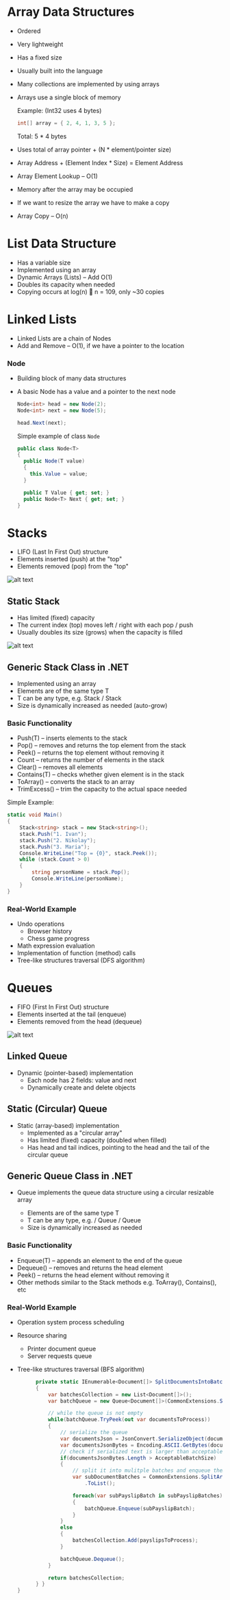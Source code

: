 # Array Data Structures

- Ordered
- Very lightweight
- Has a fixed size
- Usually built into the language
- Many collections are implemented by using arrays
- Arrays use a single block of memory

  Example: (Int32 uses 4 bytes)

  ```csharp
  int[] array = { 2, 4, 1, 3, 5 };
  ```
  Total: 5 * 4 bytes

- Uses total of array pointer + (N * element/pointer size)
- Array Address + (Element Index * Size) = Element Address
- Array Element Lookup – O(1)
- Memory after the array may be occupied
- If we want to resize the array we have to make a copy
- Array Copy – O(n)

# List Data Structure

- Has a variable size
- Implemented using an array
- Dynamic Arrays (Lists) – Add O(1)
- Doubles its capacity when needed
- Copying occurs at log(n)  n = 109, only ~30 copies

# Linked Lists
- Linked Lists are a chain of Nodes
- Add and Remove – O(1), if we have a pointer to the location

### Node
- Building block of many data structures
- A basic Node has a value and a pointer to the next node

  ```csharp
  Node<int> head = new Node(2);
  Node<int> next = new Node(5);

  head.Next(next);
  ```
  Simple example of class `Node`
  
  ```csharp
  public class Node<T>
  {
    public Node(T value)
    {
      this.Value = value;
    }
  
    public T Value { get; set; }
    public Node<T> Next { get; set; }
  }

  ```

# Stacks

- LIFO (Last In First Out) structure 
- Elements inserted (push) at the "top"
- Elements removed (pop) from the "top"

![alt text](http://bluegalaxy.info/codewalk/wp-content/uploads/2018/08/stack.jpg)

## Static Stack

- Has limited (fixed) capacity
- The current index (top) moves left / right with each pop / push
- Usually doubles its size (grows) when the capacity is filled

![alt text](http://www.introprogramming.info/wp-content/uploads/2013/07/clip_image0131.png)

## Generic Stack Class in .NET

- Implemented using an array
- Elements are of the same type T
- T can be any type, e.g. Stack<int> / Stack<Customer>
- Size is dynamically increased as needed (auto-grow)

### Basic Functionality
- Push(T) – inserts elements to the stack
- Pop() – removes and returns the top element from the stack
- Peek() – returns the top element without removing it
- Count – returns the number of elements in the stack
- Clear() – removes all elements
- Contains(T) – checks whether given element is in the stack
- ToArray() – converts the stack to an array
- TrimExcess() – trim the capacity to the actual space needed

Simple Example:
  ```csharp
  static void Main()
  {
      Stack<string> stack = new Stack<string>();
      stack.Push("1. Ivan");
      stack.Push("2. Nikolay");
      stack.Push("3. Maria");
      Console.WriteLine("Top = {0}", stack.Peek());
      while (stack.Count > 0)
      {
          string personName = stack.Pop();
          Console.WriteLine(personName);
      }
  }
  ```
  
  ### Real-World Example
  - Undo operations 
    - Browser history
    - Chess game progress
  - Math expression evaluation
  - Implementation of function (method) calls
  - Tree-like structures traversal (DFS algorithm) 

# Queues
- FIFO (First In First Out) structure
- Elements inserted at the tail (enqueue)
- Elements removed from the head (dequeue)

![alt text](https://netmatze.files.wordpress.com/2014/08/queue.png)

## Linked Queue
- Dynamic (pointer-based) implementation
  - Each node has 2 fields: value and next
  - Dynamically create and delete objects
  
## Static (Circular) Queue
- Static (array-based) implementation
  - Implemented as a "circular array"
  - Has limited (fixed) capacity (doubled when filled)
  - Has head and tail indices, pointing to the head and the tail of the circular queue

## Generic Queue Class in .NET

- Queue<T> implements the queue data structure using a circular resizable array
  - Elements are of the same type T
  - T can be any type, e.g. / Queue<int> / Queue<DateTime>
  - Size is dynamically increased as needed

### Basic Functionality
- Enqueue(T) – appends an element to the end of the queue
- Dequeue() – removes and returns the head element
- Peek() – returns the head element without removing it
- Other methods similar to the Stack<T> methods e.g. ToArray(), Contains(), etc
  
### Real-World Example  
- Operation system process scheduling
- Resource sharing
  - Printer document queue
  - Server requests queue
- Tree-like structures traversal (BFS algorithm) 

  ```csharp
		private static IEnumerable<Document[]> SplitDocumentsIntoBatches(Document[] documents, int batchSize)
		{
			var batchesCollection = new List<Document[]>();
			var batchQueue = new Queue<Document[]>(CommonExtensions.SplitArrayIntoBatches(documents, batchSize));

			// while the queue is not empty
			while(batchQueue.TryPeek(out var documentsToProcess))
			{
				// serialize the queue
				var documentsJson = JsonConvert.SerializeObject(documentsToProcess, Formatting.Indented);
				var documentsJsonBytes = Encoding.ASCII.GetBytes(documentsJson);
				// check if serialized text is larger than acceptable batch size
				if(documentsJsonBytes.Length > AcceptableBatchSize)
				{
					// split it into mulitple batches and enqueue them again
					var subDocumentBatches = CommonExtensions.SplitArrayIntoBatches(documentsToProcess, documentsToProcess.Length / 2)
						.ToList();

					foreach(var subPayslipBatch in subPayslipBatches)
					{
						batchQueue.Enqueue(subPayslipBatch);
					}
				}
				else
				{
					batchesCollection.Add(payslipsToProcess);
				}

				batchQueue.Dequeue();
			}

			return batchesCollection;
		} }
  }
  ```
